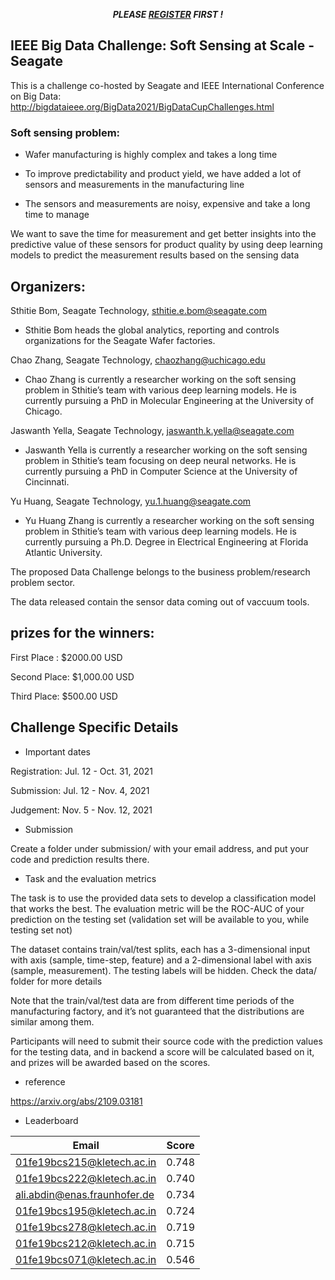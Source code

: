 <p align="center"> <strong><em> PLEASE  <a href="https://forms.office.com/r/rgaDkHJKag">REGISTER</a> FIRST ! </em></strong></p>


## IEEE Big Data Challenge: Soft Sensing at Scale - Seagate

This is a challenge co-hosted by Seagate and IEEE International Conference on Big Data: http://bigdataieee.org/BigData2021/BigDataCupChallenges.html

### Soft sensing problem: 

* Wafer manufacturing is highly complex and takes a long time 

* To improve predictability and product yield, we have added a lot of sensors and measurements in the manufacturing line 

* The sensors and measurements are noisy, expensive and take a long time to manage 

We want to save the time for measurement and get better insights into the predictive value of these sensors for product quality by using deep learning models to predict the measurement results based on the sensing data 

 

## Organizers:  

Sthitie Bom, Seagate Technology, sthitie.e.bom@seagate.com  

* Sthitie Bom heads the global analytics, reporting and controls organizations for the 	Seagate Wafer factories. 

Chao Zhang, Seagate Technology, chaozhang@uchicago.edu  

* Chao Zhang is currently a researcher working on the soft sensing problem in Sthitie’s team with various deep learning models. He is currently pursuing a PhD in 		Molecular Engineering at the University of Chicago. 

Jaswanth Yella, Seagate Technology, jaswanth.k.yella@seagate.com  

* Jaswanth Yella is currently a researcher working on the soft sensing problem in Sthitie’s team focusing on deep neural networks. He is currently pursuing a PhD in Computer Science at the University of Cincinnati. 

Yu Huang, Seagate Technology, yu.1.huang@seagate.com  

* Yu Huang Zhang is currently a researcher working on the soft sensing problem in Sthitie’s team with various deep learning models. He is currently pursuing a Ph.D. Degree in Electrical Engineering at Florida Atlantic University. 

The proposed Data Challenge belongs to the business problem/research problem sector. 

The data released contain the sensor data coming out of vaccuum tools.

 

## prizes for the winners: 

First Place : $2000.00 USD

Second Place: $1,000.00 USD

Third Place: $500.00 USD
 

 

## Challenge Specific Details 
 
* Important dates

Registration: Jul. 12 - Oct. 31, 2021

Submission: Jul. 12 - Nov. 4, 2021

Judgement: Nov. 5 - Nov. 12, 2021

* Submission

Create a folder under submission/ with your email address, and put your code and prediction results there.

* Task and the evaluation metrics 

The task is to use the provided data sets to develop a classification model that works the best. The evaluation metric will be the ROC-AUC of your prediction on the testing set (validation set will be available to you, while testing set not) 

The dataset contains train/val/test splits, each has a 3-dimensional input with axis (sample, time-step, feature) and a 2-dimensional label with axis (sample, measurement). The testing labels will be hidden. Check the data/ folder for more details

Note that the train/val/test data are from different time periods of the manufacturing factory, and it’s not guaranteed that the distributions are similar among them. 

 

Participants will need to submit their source code with the prediction values for the testing data, and in backend a score will be calculated based on it, and prizes will be awarded based on the scores. 

* reference

https://arxiv.org/abs/2109.03181

* Leaderboard

| Email                          | Score  |
| ------                         | ------ |
|01fe19bcs215@kletech.ac.in      | 0.748  |
|01fe19bcs222@kletech.ac.in      | 0.740  |
|ali.abdin@enas.fraunhofer.de    | 0.734  |
|01fe19bcs195@kletech.ac.in      | 0.724  |
|01fe19bcs278@kletech.ac.in      | 0.719  |
|01fe19bcs212@kletech.ac.in      | 0.715  |
|01fe19bcs071@kletech.ac.in      | 0.546  |


 
 
